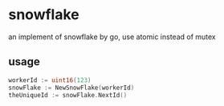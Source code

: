 # snowflake
an implement of snowflake by go, use atomic instead of mutex

## usage
```go
workerId := uint16(123)
snowFlake := NewSnowFlake(workerId)
theUniqueId := snowFlake.NextId()
```